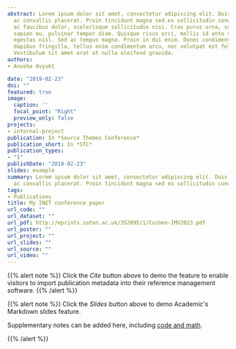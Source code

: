```yaml
---
abstract: Lorem ipsum dolor sit amet, consectetur adipiscing elit. Duis posuere tellus
  ac convallis placerat. Proin tincidunt magna sed ex sollicitudin condimentum. Sed
  ac faucibus dolor, scelerisque sollicitudin nisi. Cras purus urna, suscipit quis
  sapien eu, pulvinar tempor diam. Quisque risus orci, mollis id ante sit amet, gravida
  egestas nisl. Sed ac tempus magna. Proin in dui enim. Donec condimentum, sem id
  dapibus fringilla, tellus enim condimentum arcu, nec volutpat est felis vel metus.
  Vestibulum sit amet erat at nulla eleifend gravida.
authors:
- Anusha Avyukt

date: "2019-02-23"
doi: ""
featured: true
image:
  caption: ''
  focal_point: "Right"
  preview_only: false
projects:
- internal-project
publication: In *Source Themes Conference*
publication_short: In *STC*
publication_types:
- "1"
publishDate: "2019-02-23"
slides: example
summary: Lorem ipsum dolor sit amet, consectetur adipiscing elit. Duis posuere tellus
  ac convallis placerat. Proin tincidunt magna sed ex sollicitudin condimentum.
tags:
- Publications
title: My INET conference paper
url_code: ""
url_dataset: ""
url_pdf: http://eprints.soton.ac.uk/352095/1/Cushen-IMV2013.pdf
url_poster: ""
url_project: ""
url_slides: ""
url_source: ""
url_video: ""
---
```


{{% alert note %}}
Click the *Cite* button above to demo the feature to enable visitors to import publication metadata into their reference management software.
{{% /alert %}}

{{% alert note %}}
Click the *Slides* button above to demo Academic's Markdown slides feature.

Supplementary notes can be added here, including [code and math](https://sourcethemes.com/academic/docs/writing-markdown-latex/).

{{% /alert %}}



